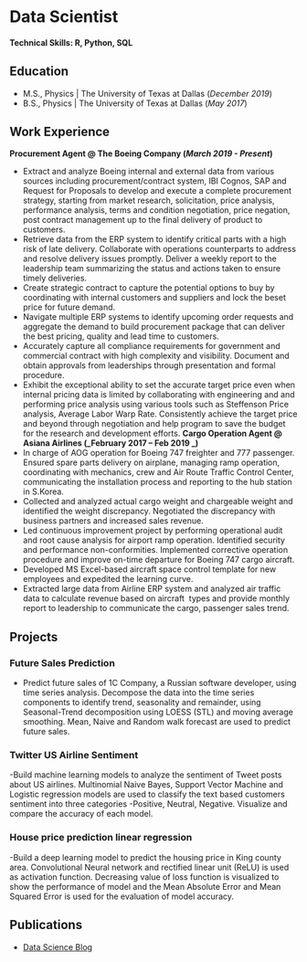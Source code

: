 # Data Scientist

#### Technical Skills: R, Python, SQL

## Education	       		
- M.S., Physics	| The University of Texas at Dallas (_December 2019_)	 			        		
- B.S., Physics | The University of Texas at Dallas (_May 2017_)

## Work Experience
**Procurement Agent @ The Boeing Company  (_March 2019 - Present_)**
- Extract and analyze Boeing internal and external data from various sources including procurement/contract system, IBI Cognos, SAP and Request for Proposals to develop and execute a complete procurement strategy, starting from market research, solicitation, price analysis, performance analysis, terms and condition negotiation, price negation, post contract management up to the final delivery of product to customers. 
- Retrieve data from the ERP system to identify critical parts with a high risk of late delivery. Collaborate with operations counterparts to address and resolve delivery issues promptly. Deliver a weekly report to the leadership team summarizing the status and actions taken to ensure timely deliveries.
- Create strategic contract to capture the potential options to buy by coordinating with internal customers and suppliers and lock the beset price for future demand. 
- Navigate multiple ERP systems to identify upcoming order requests and aggregate the demand to build procurement package that can deliver the best pricing, quality and lead time to customers.
- Accurately capture all compliance requirements for government and commercial contract with high complexity and visibility. Document and obtain approvals from leaderships through presentation and formal procedure.  
- Exhibit the exceptional ability to set the accurate target price even when internal pricing data is limited by collaborating with engineering and and performing price analysis using various tools such as Steffenson Price analysis, Average Labor Warp Rate. Consistently achieve the target price and beyond through negotiation and help program to save the budget for the research and development efforts. 
**Cargo Operation Agent @ Asiana Airlines (_February 2017 – Feb 2019 _)**
- In charge of AOG operation for Boeing 747 freighter and 777 passenger. Ensured spare parts delivery on airplane, managing ramp operation, coordinating with mechanics, crew and Air Route Traffic Control Center, communicating the installation process and reporting to the hub station in S.Korea.
- Collected and analyzed actual cargo weight and chargeable weight and identified the weight discrepancy. Negotiated the discrepancy with business partners and increased sales revenue. 
- Led continuous improvement project by performing operational audit and root cause analysis for airport ramp operation. Identified security and performance non-conformities. Implemented corrective operation procedure and improve on-time departure for Boeing 747 cargo aircraft. 
- Developed MS Excel-based aircraft space control template for new employees and expedited the learning curve. 
- Extracted large data from Airline ERP system and analyzed air traffic data to calculate revenue based on aircraft  types and provide monthly report to leadership to communicate the cargo, passenger sales trend. 

## Projects
### Future Sales Prediction
 - Predict future sales of 1C Company, a Russian software developer, using time series analysis. Decompose the data into the time series components to identify trend, seasonality and remainder, using Seasonal-Trend decomposition using LOESS (STL) and moving average smoothing. Mean, Naive and Random walk forecast are used to predict future sales.



### Twitter US Airline Sentiment
-Build machine learning models to analyze the sentiment of Tweet posts about US airlines. Multinomial Naive Bayes, Support Vector Machine and Logistic regression models are used to classify the text based customers sentiment into three categories -Positive, Neutral, Negative. Visualize and compare the accuracy of each model. 


### House price prediction linear regression
-Build a deep learning model to predict the housing price in King county area.  Convolutional Neural network and rectified linear unit (ReLU) is used as activation function. Decreasing value of loss function is visualized to show the performance of model and the Mean Absolute Error and Mean Squared Error is used for the evaluation of model accuracy. 


## Publications


- [Data Science Blog](https://medium.com/@kiuk0131)
